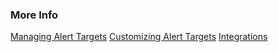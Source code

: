 ### More Info

[Managing Alert Targets](https://docs.wavefront.com/webhooks_alert_notification.html)
[Customizing Alert Targets](https://docs.wavefront.com/alert_target_customizing.html)
[Integrations](https://docs.wavefront.com/integrations.html)
